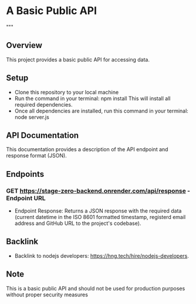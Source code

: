 # A Basic Public API

"""

## Overview

This project provides a basic public API for accessing data.

## Setup

- Clone this repository to your local machine
- Run the command in your terminal:
  npm install
  This will install all required dependencies.
- Once all dependencies are installed, run this command in your terminal:
  node server.js

## API Documentation

This documentation provides a description of the API endpoint and response format (JSON).

## Endpoints

### GET https://stage-zero-backend.onrender.com/api/response - Endpoint URL

- Endpoint Response: Returns a JSON response with the required data (current datetime in the ISO 8601 formatted timestamp, registerd email address and GitHub URL to the project's codebase).

## Backlink

- Backlink to nodejs developers: https://hng.tech/hire/nodejs-developers.

## Note

This is a basic public API and should not be used for production purposes without proper security measures
